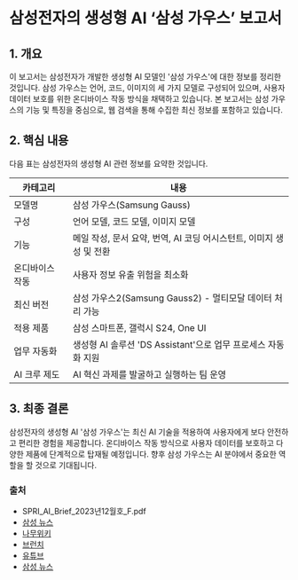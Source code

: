 # 삼성전자의 생성형 AI ‘삼성 가우스’ 보고서

## 1. 개요
이 보고서는 삼성전자가 개발한 생성형 AI 모델인 '삼성 가우스'에 대한 정보를 정리한 것입니다. 삼성 가우스는 언어, 코드, 이미지의 세 가지 모델로 구성되어 있으며, 사용자 데이터 보호를 위한 온디바이스 작동 방식을 채택하고 있습니다. 본 보고서는 삼성 가우스의 기능 및 특징을 중심으로, 웹 검색을 통해 수집한 최신 정보를 포함하고 있습니다.

## 2. 핵심 내용
다음 표는 삼성전자의 생성형 AI 관련 정보를 요약한 것입니다.

| 카테고리       | 내용                                                   |
|----------------|--------------------------------------------------------|
| 모델명         | 삼성 가우스(Samsung Gauss)                            |
| 구성           | 언어 모델, 코드 모델, 이미지 모델                    |
| 기능           | 메일 작성, 문서 요약, 번역, AI 코딩 어시스턴트, 이미지 생성 및 전환 |
| 온디바이스 작동 | 사용자 정보 유출 위험을 최소화                        |
| 최신 버전      | 삼성 가우스2(Samsung Gauss2) - 멀티모달 데이터 처리 가능 |
| 적용 제품      | 삼성 스마트폰, 갤럭시 S24, One UI                   |
| 업무 자동화    | 생성형 AI 솔루션 'DS Assistant'으로 업무 프로세스 자동화 지원 |
| AI 크루 제도   | AI 혁신 과제를 발굴하고 실행하는 팀 운영             |

## 3. 최종 결론
삼성전자의 생성형 AI '삼성 가우스'는 최신 AI 기술을 적용하여 사용자에게 보다 안전하고 편리한 경험을 제공합니다. 온디바이스 작동 방식으로 사용자 데이터를 보호하고 다양한 제품에 단계적으로 탑재될 예정입니다. 향후 삼성 가우스는 AI 분야에서 중요한 역할을 할 것으로 기대됩니다.

### 출처
- SPRI_AI_Brief_2023년12월호_F.pdf
- [삼성 뉴스](https://news.samsung.com/kr/%EC%82%BC%EC%84%B1%EC%A0%84%EC%9E%90-ai-%EB%A6%AC%EB%8D%94%EC%8B%AD-%E2%91%A2-%EC%82%AC%EC%9A%A9%EC%9E%90-%EA%B2%BD%ED%97%98%EC%9D%84-%EC%B5%9C%EC%9A%B0%EC%84%A0%EC%9C%BC%EB%A1%9C-%ED%95%98%EB%8A%94)
- [나무위키](https://namu.wiki/w/Galaxy%20AI)
- [브런치](https://brunch.co.kr/@brunchk1wj/225)
- [유튜브](https://www.youtube.com/watch?v=ZwnWi6S0JS8)
- [삼성 뉴스](https://news.samsung.com/kr/%EC%82%BC%EC%84%B1%EC%A0%84%EC%9E%90-ai-%EB%A6%AC%EB%8D%94%EC%8B%AD-%E2%91%A0-%EC%98%A8%EB%94%94%EB%B0%98%EC%9D%B4%EC%8A%A4-%EA%B8%B0%EB%B0%98-ai-%EA%B2%BD%ED%97%98-%ED%98%81%EC%8B%A0)  
